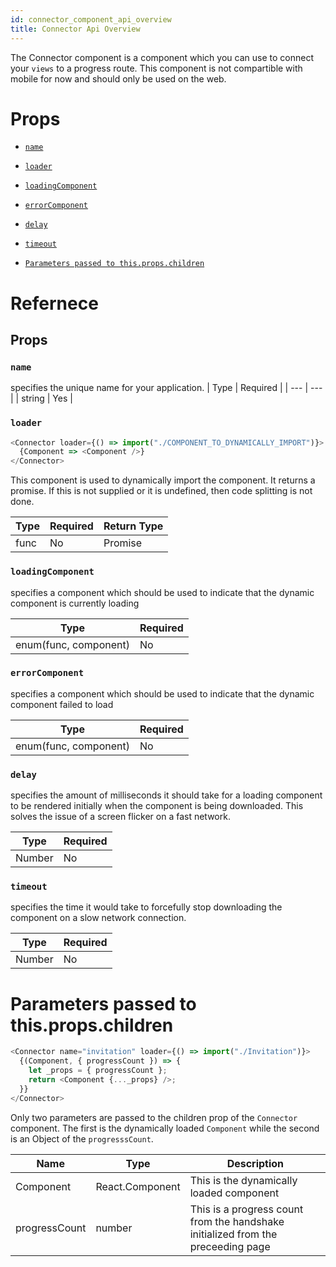 ```yaml
---
id: connector_component_api_overview
title: Connector Api Overview
---
```


The Connector component is a component which you can use to connect your `views` to a progress route. This component is not compartible with mobile for now and should only be used on the web.

# Props

* [`name`](connector_component_api_overview.md#name)
* [`loader`](connector_component_api_overview.md#loader)
* [`loadingComponent`](connector_component_api_overview.md#loadingcomponent)
* [`errorComponent`](connector_component_api_overview.md#errorcomponent)
* [`delay`](connector_component_api_overview.md#delay)
* [`timeout`](connector_component_api_overview.md#timeout)

* [`Parameters passed to this.props.children`](connector_component_api_overview.md#parameters-passed-to-thispropschildren)

# Refernece

## Props

### `name`

specifies the unique name for your application.
| Type | Required |
| --- | --- |
| string | Yes |

### `loader`

```javascript
<Connector loader={() => import("./COMPONENT_TO_DYNAMICALLY_IMPORT")}>
  {Component => <Component />}
</Connector>
```

This component is used to dynamically import the component. It returns a promise. If this is not supplied or it is undefined, then code splitting is not done.

| Type | Required | Return Type |
| ---- | -------- | ----------- |
| func | No       | Promise     |

### `loadingComponent`

specifies a component which should be used to indicate that the dynamic component is currently loading

| Type                  | Required |
| --------------------- | -------- |
| enum(func, component) | No       |

### `errorComponent`

specifies a component which should be used to indicate that the dynamic component failed to load

| Type                  | Required |
| --------------------- | -------- |
| enum(func, component) | No       |

### `delay`

specifies the amount of milliseconds it should take for a loading component to be rendered initially when the component is being downloaded. This solves the issue of a screen flicker on a fast network.

| Type   | Required |
| ------ | -------- |
| Number | No       |

### `timeout`

specifies the time it would take to forcefully stop downloading the component on a slow network connection.

| Type   | Required |
| ------ | -------- |
| Number | No       |

# Parameters passed to this.props.children

```javascript
<Connector name="invitation" loader={() => import("./Invitation")}>
  {(Component, { progressCount }) => {
    let _props = { progressCount };
    return <Component {..._props} />;
  }}
</Connector>
```

Only two parameters are passed to the children prop of the `Connector` component. The first is the dynamically loaded `Component` while the second is an Object of the `progresssCount`.

| Name          | Type          | Description                                                                      |
| ------------- | ------------- | -------------------------------------------------------------------------------- |
| Component     | React.Component | This is the dynamically loaded component                                         |
| progressCount | number        | This is a progress count from the handshake initialized from the preceeding page |
